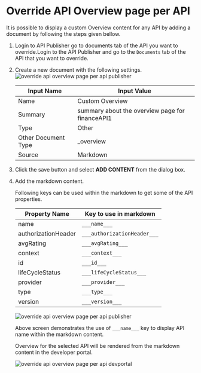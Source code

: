 # Override API Overview page per API

It is possible to display a custom Overview content for any API by adding a document by following the steps given bellow.

1. Login to API Publisher go to documents tab of the API you want to override.Login to the API Publisher and go to the `Documents` tab of the API that you want to override.

2. Create a new document with the following settings.
    ![override api overview page per api publisher]({{base_path}}/assets/img/learn/override-api-overview-page-per-api-publisher1.png) 

    | Input Name | Input Value |
    | -- | -- |
    | Name | Custom Overview |
    | Summary | summary about the overview page for financeAPI1 |
    | Type | Other |
    | Other Document Type | _overview |
    | Source | Markdown |

3. Click the save button and select **ADD CONTENT** from the dialog box.

4. Add the markdown content.

    Following keys can be used within the markdown to get some of the API properties.

    | Property Name | Key to use in markdown |
    | --- | --- |
    | name | `___name___` |
    | authorizationHeader | `___authorizationHeader___` |
    | avgRating | `___avgRating___` |
    | context | `___context___` |
    | id | `___id___` |
    | lifeCycleStatus | `___lifeCycleStatus___` |
    | provider | `___provider___` |
    | type | `___type___` |
    | version | `___version___` |

    ![override api overview page per api publisher]({{base_path}}/assets/img/learn/override-api-overview-page-per-api-publisher2.png) 

    Above screen demonstrates the use of `___name___` key to display API name within the markdown content.

    Overview for the selected API will be rendered from the markdown content in the developer portal.

    ![override api overview page per api devportal]({{base_path}}/assets/img/learn/override-api-overview-page-per-api-devportal.png) 
